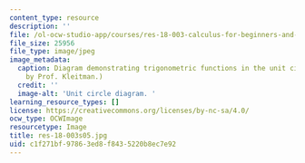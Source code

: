 ```yaml
---
content_type: resource
description: ''
file: /ol-ocw-studio-app/courses/res-18-003-calculus-for-beginners-and-artists-spring-2005/c1f271bf97863ed8f8435220b8ec7e92_res-18-003s05.jpg
file_size: 25956
file_type: image/jpeg
image_metadata:
  caption: Diagram demonstrating trigonometric functions in the unit circle. (Figure
    by Prof. Kleitman.)
  credit: ''
  image-alt: 'Unit circle diagram. '
learning_resource_types: []
license: https://creativecommons.org/licenses/by-nc-sa/4.0/
ocw_type: OCWImage
resourcetype: Image
title: res-18-003s05.jpg
uid: c1f271bf-9786-3ed8-f843-5220b8ec7e92
---
```

